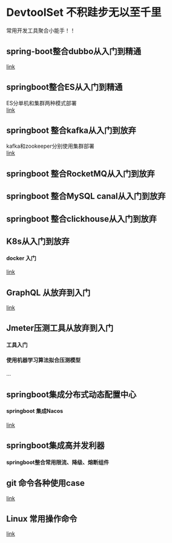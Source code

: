 # DevtoolSet                                                                                                                                       不积跬步无以至千里

常用开发工具聚合小能手！！

## spring-boot整合dubbo从入门到精通
[link](https://gitee.com/sbbug/dubbo-demo)

## springboot整合ES从入门到精通
ES分单机和集群两种模式部署  
[link](https://gitee.com/sbbug/springboot-elasticsearch)

## springboot 整合kafka从入门到放弃
kafka和zookeeper分别使用集群部署  
[link](https://gitee.com/sbbug/springboot-kafka)
## springboot 整合RocketMQ从入门到放弃

## springboot 整合MySQL canal从入门到放弃

## springboot 整合clickhouse从入门到放弃

## K8s从入门到放弃

#### docker   入门

[link](https://gitee.com/sbbug/docker-note)

## GraphQL 从放弃到入门

[link](https://gitee.com/sbbug/springboot-graph-ql)

## Jmeter压测工具从放弃到入门

#### 工具入门

#### 使用机器学习算法拟合压测模型

...

## springboot集成分布式动态配置中心

#### springboot 集成Nacos
[link](https://gitee.com/sbbug/springboot-nacos)


## springboot集成高并发利器

#### springboot整合常用限流、降级、熔断组件

## git 命令各种使用case

[link](https://gitee.com/sbbug/git-note)

## Linux 常用操作命令

[link](https://gitee.com/sbbug/linux-shell-note)
